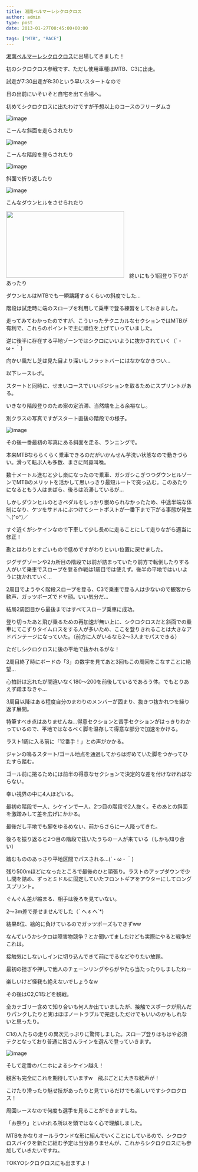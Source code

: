 ```yaml
---
title: 湘南ベルマーレシクロクロス
author: admin
type: post
date: 2013-01-27T00:45:00+00:00

tags: ["MTB", "RACE"]
---
```


[湘南ベルマーレシクロクロス][1]に出場してきました！

初のシクロクロス参戦です、ただし使用車種はMTB、C3に出走。

試走が7:30出走が8:30という早いスタートなので

日の出前にいそいそと自宅を出て会場へ。

初めてシクロクロスに出たわけですが予想以上のコースのフリーダムさ

![image](DSC_1307.jpg)

こーんな斜面を走らされたり

![image](DSC_1308.jpg)

こーんな階段を登らされたり

![image](DSC_1315.jpg)

斜面で折り返したり

![image](DSC_1313.jpg)

こんなダウンヒルをさせられたり

<a href="DSC_1318.jpg" imageanchor="1" style="clear: left; display: inline !important; margin-bottom: 1em; margin-right: 1em; text-align: center;"><img border="0" src="./DSC_1318.jpg" height="180" width="320" /></a>終いにもう1回登り下りがあったり

ダウンヒルはMTBでも一瞬躊躇するくらいの斜度でした…

階段は試走時に端のスロープを利用して乗車で登る練習をしておきました。

走ってみてわかったのですが、こういったテクニカルなセクションではMTBが有利で、これらのポイントで主に順位を上げていっていました。

逆に後半に存在する平地ゾーンではシクロにいいように抜かされていく（´・ω・｀)

向かい風だし芝は見た目より深いしフラットバーにはなかなかきつい…

以下レースレポ。

スタートと同時に、せまいコースでいいポジションを取るためにスプリントがある。

いきなり階段登りのため案の定渋滞、当然端を上る余裕なし。

別クラスの写真ですがスタート直後の階段での様子。

![image]("DSC_1309.jpg)

その後一番最初の写真にある斜面を走る、ランニングで。

本来MTBなららくらく乗車できるのだがいかんせん芋洗い状態なので動きづらい。滑って転ぶ人も多数、まさに阿鼻叫喚。

数十メートル進むと少し楽になったので乗車、ガシガシこぎつつダウンヒルゾーンでMTBのメリットを活かして思いっきり最短ルートで突っ込む。このあたりになるともう人はまばら、後ろは渋滞しているが…

しかしダウンヒルのときペダルをしっかり嵌められなかったため、中途半端な体制になり、ケツをサドルにぶつけてシートポストが一番下まで下がる事態が発生＼(^o^)／

すぐ近くがシケインなので下車して少し長めに走ることにして走りながら適当に修正！

勘とはわりとすごいもので低めですがわりといい位置に戻せました。

ジグザグゾーンや2カ所目の階段では前が詰まっていたり前方で転倒したりする人がいて乗車でスロープを登る作戦は1周目では使えず。後半の平地ではいいように抜かれていく…

2周目でようやく階段スロープを登る、C3で乗車で登る人は少ないので観客から歓声、ガッツポーズでドヤ顔。いい気分だ…

結局2周回目から最後まではすべてスロープ乗車に成功。

登り切ったあと飛び乗るための再加速が無い上に、シクロクロスだと斜面での乗車にてこずりタイムロスをする人が多いため、ここを登りきれることは大きなアドバンテージになっていた。（前方に人がいるなら2〜3人までパスできる）

ただしシクロクロスに後の平地で抜かれるがな！

2周目終了時にボードの「3」の数字を見てあと3回もこの周回をこなすことに絶望…

心拍計は忘れたが間違いなく180〜200を前後しているであろう体。でもとりあえず踏まなきゃ…

3周目以降はある程度自分のまわりのメンバーが固まり、抜きつ抜かれつを繰り返す展開。

特筆すべき点はありませんね…得意セクションと苦手セクションがはっきりわかっているので、平地ではなるべく脚を温存して得意な部分で加速をかける。

ラスト1周に入る前に「12番手！」との声がかかる。

ジャンの鳴るスタート/ゴール地点を通過してからは貯めていた脚をつかってひたすら踏む。

ゴール前に捲るためには前半の得意なセクションで決定的な差を付けなければならない。

幸い視界の中に4人ほどいる。

最初の階段で一人、シケインで一人、2つ目の階段で2人抜く。そのあとの斜面を激踏みして差を広げにかかる。

最後だし平地でも脚をゆるめない、前からさらに一人降ってきた。

後ろを振り返ると2つ目の階段で抜いたうちの一人が来ている（しかも知り合い）

踏むもののあっさり平地区間でパスされる…(´・ω・｀)

残り500mほどになったところで最後のひと頑張り。ラストのアップダウンで少し間を詰め、ずっとミドルに固定していたフロントギアをアウターにしてロングスプリント。

ぐんぐん差が縮まる、相手は後ろを見ていない。

2〜3m差で差せませんでした（´ へ ε へ\`\*)

結果8位、絵的に負けているのでガッツポーズもできずww

なんていうかシクロは障害物競争？とか聞いてましたけども実際にやると戦争だこれは。

接触気にしないしインに切り込んできて前にでるなどやりたい放題。

最初の担ぎや押しで他人のチェーンリングやらがやたら当たったりしましたねー

楽しいけど怪我も絶えないでしょうなw

その後はC2,C1などを観戦。

全カテゴリー含めて知り合いも何人か出ていましたが、接触でスポークが飛んだりパンクしたりと実はほぼノートラブルで完走しただけでもいいのかもしれないと思ったり。

C1の人たちの走りの異次元っぷりに驚愕しました。スロープ登りはもはや必須テクとなっており普通に皆さんラインを選んで登っていきます。

![image](DSC_1320.jpg)

そして定番のバニホによるシケイン越え！

観客も完全にこれを期待していますw　飛ぶごとに大きな歓声が！

こけたり滑ったり魅せ技があったりと見ているだけでも楽しいですシクロクロス！

周回レースなので何度も選手を見ることができますしね。

「お祭り」といわれる所以を頭ではなく心で理解しました。

MTBをかなりオールラウンドな形に組んでいくことにしているので、シクロクロスバイクを新たに組む予定は当分ありませんが、これからシクロクロスにも参加していきたいですね。

TOKYOシクロクロスにも出ますよ！

[1]: http://shonancross.net/
